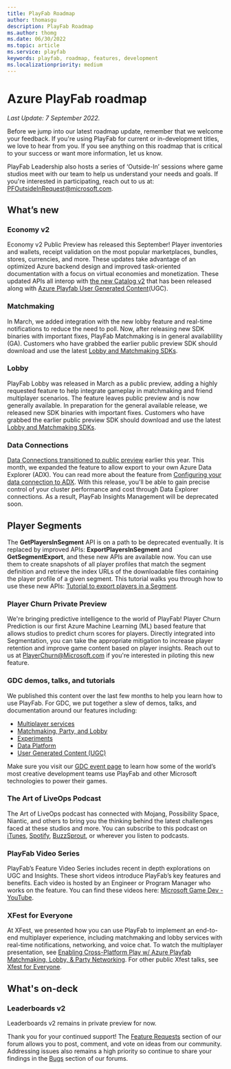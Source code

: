 ```yaml
---
title: PlayFab Roadmap
author: thomasgu
description: PlayFab Roadmap
ms.author: thomg
ms.date: 06/30/2022
ms.topic: article
ms.service: playfab
keywords: playfab, roadmap, features, development
ms.localizationpriority: medium
---
```


# Azure PlayFab roadmap

_Last Update: 7 September 2022._

Before we jump into our latest roadmap update, remember that we welcome your feedback. If you're using PlayFab for current or in-development titles, we love to hear from you. If you see anything on this roadmap that is critical to your success or want more information, let us know.

PlayFab Leadership also hosts a series of ‘Outside-In’ sessions where game studios meet with our team to help us understand your needs and goals. If you're interested in participating, reach out to us at: PFOutsideInRequest@microsoft.com.

## What’s new

### Economy v2

Economy v2 Public Preview has released this September! Player inventories and wallets, receipt validation on the most popular marketplaces, bundles, stores, currencies, and more. These updates take advantage of an optimized Azure backend design and improved task-oriented documentation with a focus on virtual economies and monetization. These updated APIs all interop with [the new Catalog v2](/gaming/playfab/features/economy/v2-overview) that has been released along with [Azure Playfab User Generated Content](/gaming/playfab/features/economy/ugc)(UGC).

### Matchmaking

In March, we added integration with the new lobby feature and real-time notifications to reduce the need to poll. Now, after releasing new SDK binaries with important fixes, PlayFab Matchmaking is in general availablility (GA). Customers who have grabbed the earlier public preview SDK should download and use the latest [Lobby and Matchmaking SDKs](/gaming/playfab/features/multiplayer/lobby/lobby-matchmaking-sdks/lobby-matchmaking-sdks).

### Lobby

PlayFab Lobby was released in March as a public preview, adding a highly requested feature to help integrate gameplay in matchmaking and friend multiplayer scenarios. The feature leaves public preview and is now generally available. In preparation for the general available release, we released new SDK binaries with important fixes. Customers who have grabbed the earlier public preview SDK should download and use the latest [Lobby and Matchmaking SDKs](/gaming/playfab/features/multiplayer/lobby/lobby-matchmaking-sdks/lobby-matchmaking-sdks).

### Data Connections

[Data Connections transitioned to public preview](https://blog.playfab.com/blog/take-control-of-data-in-your-resources-using-data-connections) earlier this year. This month, we expanded the feature to allow export to your own Azure Data Explorer (ADX). You can read more about the feature from [Configuring your data connection to ADX](/gaming/playfab/features/data/dataconnections/data-connection-adx). With this release, you'll be able to gain precise control of your cluster performance and cost through Data Explorer connections. As a result, PlayFab Insights Management will be deprecated soon.  

## Player Segments

The **GetPlayersInSegment** API is on a path to be deprecated eventually. It is replaced by improved APIs: **ExportPlayersInSegment** and **GetSegmentExport**, and these new APIs are available now. You can use them to create snapshots of all player profiles that match the segment definition and retrieve the index URLs of the downloadable files containing the player profile of a given segment. This tutorial walks you through how to use these new APIs: [Tutorial to export players in a Segment](/gaming/playfab/features/analytics/segmentation/export-players-in-a-segment).

### Player Churn Private Preview

We're bringing predictive intelligence to the world of PlayFab! Player Churn Prediction is our first Azure Machine Learning (ML) based feature that allows studios to predict churn scores for players. Directly integrated into Segmentation, you can take the appropriate mitigation to increase player retention and improve game content based on player insights. Reach out to us at PlayerChurn@Microsoft.com if you're interested in piloting this new feature.

### GDC demos, talks, and tutorials

We published this content over the last few months to help you learn how to use PlayFab. For GDC, we put together a slew of demos, talks, and documentation around our features including:

* [Multiplayer services](https://developer.microsoft.com/games/events/gdc/nomanssky/)
* [Matchmaking, Party, and Lobby](https://youtu.be/pkkegRy94M0)
* [Experiments](https://developer.microsoft.com/games/events/gdc/nbaclash/)
* [Data Platform](https://developer.microsoft.com/games/events/gdc/forzahorizon5/)
* [User Generated Content (UGC)](https://developer.microsoft.com/games/events/gdc/msflightsimulator/)

Make sure you visit our [GDC event page](https://developer.microsoft.com/games/events/gdc/) to learn how some of the world’s most creative development teams use PlayFab and other Microsoft technologies to power their games.

### The Art of LiveOps Podcast

The Art of LiveOps podcast has connected with Mojang, Possibility Space, Niantic, and others to bring you the thinking behind the latest challenges faced at these studios and more. You can subscribe to this podcast on [iTunes](https://podcasts.apple.com/podcast/the-art-of-liveops/id1475548986), [Spotify](https://open.spotify.com/show/1CWGHYnXqsXeivngmKqENq?si=iG9ccaipSbO7yxxdFsoXPw), [BuzzSprout](https://www.buzzsprout.com/489403), or wherever you listen to podcasts.

### PlayFab Video Series

PlayFab’s Feature Video Series includes recent in depth explorations on UGC and Insights. These short videos introduce PlayFab’s key features and benefits. Each video is hosted by an Engineer or Program Manager who works on the feature. You can find these videos here: [Microsoft Game Dev - YouTube](https://www.youtube.com/c/MSFTGameDev/videos).

### XFest for Everyone

At XFest, we presented how you can use PlayFab to implement an end-to-end multiplayer experience, including matchmaking and lobby services with real-time notifications, networking, and voice chat. To watch the multiplayer presentation, see [Enabling Cross-Platform Play w/ Azure Playfab Matchmaking, Lobby, & Party Networking](https://www.youtube.com/watch?v=yez09HlqMvA&list=PLRs2lXTYCDQ3uPs2PBJoc69ET6LrM_EK5&index=5). For other public Xfest talks, see [Xfest for Everyone](https://developer.microsoft.com/games/events/xfestforeveryone/).

## What's on-deck

### Leaderboards v2

Leaderboards v2 remains in private preview for now.

Thank you for your continued support! The [Feature Requests](https://community.playfab.com/spaces/24/index.html?sort=votes) section of our forum allows you to post, comment, and vote on ideas from our community. Addressing issues also remains a high priority so continue to share your findings in the [Bugs](https://community.playfab.com/spaces/23/index.html) section of our forums.
